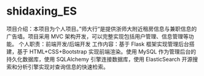 # shidaxing_ES
项目介绍：本项目为个人项目。”师大行“是提供浙师大附近租房信息与兼职信息的广告墙。项目采用 MVC 架构开发，可以完整实现包括用户管理、信息管理等功能。 个人职责：前端开发/后端开发 工作内容：基于 Flask 框架实现管理后台搭建，基于 HTML+CSS+Bootstrap 实现前端渲染。使用 MySQL 作为管理后台的持久化数据库，使用 SQLAlchemy 引擎连接数据库，使用 ElasticSearch 开源搜索和分析引擎实现对查询信息的快速检索。
